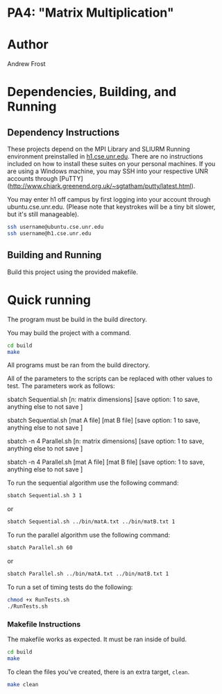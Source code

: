 # PA4: "Matrix Multiplication"

# Author 
Andrew Frost

# Dependencies, Building, and Running

## Dependency Instructions
These projects depend on the MPI Library and SLIURM Running environment preinstalled in [h1.cse.unr.edu](h1.cse.unr.edu).  There are no instructions included on how to install these suites on your personal machines.
If you are using a Windows machine, you may SSH into your respective UNR accounts through [PuTTY] (http://www.chiark.greenend.org.uk/~sgtatham/putty/latest.html).

You may enter h1 off campus by first logging into your account through ubuntu.cse.unr.edu.  (Please note that keystrokes will be a tiny bit slower, but it's still manageable).
```bash
ssh username@ubuntu.cse.unr.edu
ssh username@h1.cse.unr.edu
```

## Building and Running
Build this project using the provided makefile.

# Quick running
The program must be build in the build directory.

You may build the project with a command.
```bash
cd build
make
```

All programs must be ran from the build directory.

All of the parameters to the scripts can be replaced with other values to test.
The parameters work as follows:

sbatch Sequential.sh [n: matrix dimensions] [save option: 1 to save, anything else to not save ]

sbatch Sequential.sh [mat A file] [mat B file] [save option: 1 to save, anything else to not save ]

sbatch -n 4 Parallel.sh [n: matrix dimensions] [save option: 1 to save, anything else to not save ]

sbatch -n 4 Parallel.sh [mat A file] [mat B file] [save option: 1 to save, anything else to not save ]

To run the sequential algorithm use the following command:
```bash
sbatch Sequential.sh 3 1
```

or

```bash
sbatch Sequential.sh ../bin/matA.txt ../bin/matB.txt 1
```

To run the parallel algorithm use the following command:
```bash
sbatch Parallel.sh 60
```

or

```bash
sbatch Parallel.sh ../bin/matA.txt ../bin/matB.txt 1
```

To run a set of timing tests do the following:
```bash
chmod +x RunTests.sh
./RunTests.sh
```

### Makefile Instructions
The makefile works as expected. It must be ran inside of build.

```bash
cd build
make
```

To clean the files you've created, there is an extra target, `clean`.
```bash
make clean
```
